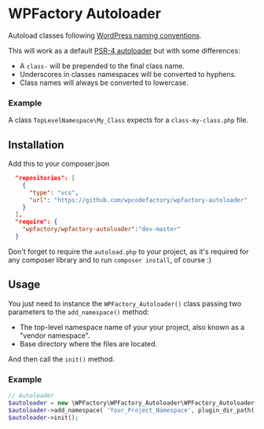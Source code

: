 # WPFactory Autoloader
Autoload classes following [WordPress naming conventions](https://make.wordpress.org/core/handbook/best-practices/coding-standards/php/).

This will work as a default [PSR-4 autoloader](https://www.php-fig.org/psr/psr-4/) but with some differences:
- A `class-` will be prepended to the final class name.
- Underscores in classes namespaces will be converted to hyphens.
- Class names will always be converted to lowercase.

### Example ###
A class `TopLevelNamespace\My_Class` expects for a `class-my-class.php` file.

## Installation ##
Add this to your composer.json

```json
  "repositories": [
    {
      "type": "vcs",
      "url": "https://github.com/wpcodefactory/wpfactory-autoloader"
    }
  ],
  "require": {
    "wpfactory/wpfactory-autoloader":"dev-master"
  }
```

Don't forget to require the `autoload.php` to your project, as it's required for any composer library and to run `composer install`, of course :)

## Usage ##
You just need to instance the `WPFactory_Autoloader()` class passing two parameters to the `add_namespace()` method:
* The top-level namespace name of your your project, also known as a "vendor namespace".
* Base directory where the files are located.

And then call the `init()` method.

### Example ###

```php
// Autoloader
$autoloader = new \WPFactory\WPFactory_Autoloader\WPFactory_Autoloader();
$autoloader->add_namespace( 'Your_Project_Namespace', plugin_dir_path( __FILE__ ) . '/src/php' );
$autoloader->init();
```

